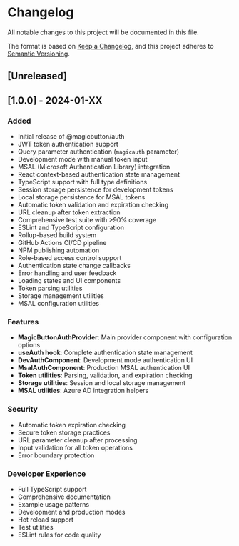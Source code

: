 # Changelog

All notable changes to this project will be documented in this file.

The format is based on [Keep a Changelog](https://keepachangelog.com/en/1.0.0/),
and this project adheres to [Semantic Versioning](https://semver.org/spec/v2.0.0.html).

## [Unreleased]

## [1.0.0] - 2024-01-XX

### Added
- Initial release of @magicbutton/auth
- JWT token authentication support
- Query parameter authentication (`magicauth` parameter)
- Development mode with manual token input
- MSAL (Microsoft Authentication Library) integration
- React context-based authentication state management
- TypeScript support with full type definitions
- Session storage persistence for development tokens
- Local storage persistence for MSAL tokens
- Automatic token validation and expiration checking
- URL cleanup after token extraction
- Comprehensive test suite with >90% coverage
- ESLint and TypeScript configuration
- Rollup-based build system
- GitHub Actions CI/CD pipeline
- NPM publishing automation
- Role-based access control support
- Authentication state change callbacks
- Error handling and user feedback
- Loading states and UI components
- Token parsing utilities
- Storage management utilities
- MSAL configuration utilities

### Features
- **MagicButtonAuthProvider**: Main provider component with configuration options
- **useAuth hook**: Complete authentication state management
- **DevAuthComponent**: Development mode authentication UI
- **MsalAuthComponent**: Production MSAL authentication UI
- **Token utilities**: Parsing, validation, and expiration checking
- **Storage utilities**: Session and local storage management
- **MSAL utilities**: Azure AD integration helpers

### Security
- Automatic token expiration checking
- Secure token storage practices
- URL parameter cleanup after processing
- Input validation for all token operations
- Error boundary protection

### Developer Experience
- Full TypeScript support
- Comprehensive documentation
- Example usage patterns
- Development and production modes
- Hot reload support
- Test utilities
- ESLint rules for code quality